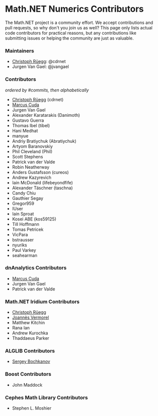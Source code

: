 Math.NET Numerics Contributors
==============================

The Math.NET project is a community effort. We accept contributions and pull requests, so why don't you join us as well? This page only lists actual code contributors for practical reasons, but any contributions like submitting issues or helping the community are just as valuable. 

### Maintainers

- [Christoph Rüegg](http://christoph.ruegg.name/): @cdrnet
- Jurgen Van Gael: @jvangael

### Contributors

*ordered by #commits, then alphabetically*

- [Christoph Rüegg](http://christoph.ruegg.name/) (cdrnet)
- [Marcus Cuda](http://marcuscuda.com/)
- Jurgen Van Gael
- Alexander Karatarakis (Danimoth)
- Gustavo Guerra
- Thomas Ibel (tibel)
- Hani Medhat
- manyue
- Andriy Bratiychuk (Abratiychuk)
- Artyom Baranovskiy
- Phil Cleveland (Phil)
- Scott Stephens
- Patrick van der Valde
- Robin Neatherway
- Anders Gustafsson (cureos)
- Andrew Kazyrevich
- Iain McDonald (lifebeyondfife)
- Alexander Täschner (taschna)
- Candy Chiu
- Gauthier Segay
- Gregor959
- IUser
- Iain Sproat
- Kosei ABE (kos59125)
- Till Hoffmann
- Tomas Petricek
- VicPara
- bstrausser
- nyuriks
- Paul Varkey
- seahearman

### dnAnalytics Contributors

- [Marcus Cuda](http://marcuscuda.com/)
- Jurgen Van Gael
- Patrick van der Valde

### Math.NET Iridium Contributors

- [Christoph Rüegg](http://christoph.ruegg.name/)
- [Joannès Vermorel](http://www.vermorel.com/)
- Matthew Kitchin
- Rana Ian
- Andrew Kurochka
- Thaddaeus Parker

### ALGLIB Contributors

- [Sergey Bochkanov](http://www.alglib.net/)

### Boost Contributors

- John Maddock

### Cephes Math Library Contributors

- Stephen L. Moshier
